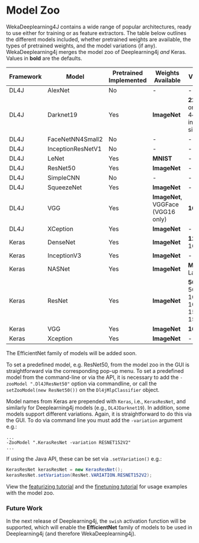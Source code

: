 # Model Zoo

WekaDeeplearning4J contains a wide range of popular architectures, ready to use either for training or as feature extractors.
The table below outlines the different models included, whether pretrained weights are available, the types of pretrained weights,
and the model variations (if any). WekaDeeplearning4j merges the model zoo of Deeplearning4j *and* Keras.
Values in **bold** are the defaults.

| Framework | Model             | Pretrained Implemented | Weights Available                  | Varieties                            |
|-----------|-------------------|------------------------|------------------------------------|--------------------------------------|
| DL4J      | AlexNet           | No                     | -                                  | -                                    |
| DL4J      | Darknet19         | Yes                    | **ImageNet**                       | **224x224** or 448x448 input size    |
| DL4J      | FaceNetNN4Small2  | No                     | -                                  | -                                    |
| DL4J      | InceptionResNetV1 | No                     | -                                  | -                                    |
| DL4J      | LeNet             | Yes                    | **MNIST**                          | -                                    |
| DL4J      | ResNet50          | Yes                    | **ImageNet**                       | -                                    |
| DL4J      | SimpleCNN         | No                     | -                                  | -                                    |
| DL4J      | SqueezeNet        | Yes                    | **ImageNet**                       | -                                    |
| DL4J      | VGG               | Yes                    | **ImageNet**, VGGFace (VGG16 only) | **16**, 19                           |
| DL4J      | XCeption          | Yes                    | **ImageNet**                       | -                                    |
| Keras     | DenseNet          | Yes                    | **ImageNet**                       | **121**, 169, 201                    |
| Keras     | InceptionV3       | Yes                    | **ImageNet**                       | -                                    |
| Keras     | NASNet            | Yes                    | **ImageNet**                       | **Mobile**, Large                    |
| Keras     | ResNet            | Yes                    | **ImageNet**                       | **50**, 50V2, 101, 101V2, 152, 152V2 |
| Keras     | VGG               | Yes                    | **ImageNet**                       | **16**, 19                           |
| Keras     | Xception          | Yes                    | **ImageNet**                       | -                                    |

The EfficientNet family of models will be added soon.

To set a predefined model, e.g. ResNet50, from the model zoo in the GUI is straightforward via the corresponding pop-up menu. 
To set a predefined model from the command-line or via the API, it is necessary to add the 
`-zooModel ".Dl4JResNet50"` option via commandline, or call the `setZooModel(new ResNet50())` on the `Dl4jMlpClassifier` object.

Model names from Keras are prepended with `Keras`, i.e., `KerasResNet`, and similarly for Deeplearning4j models (e.g., `DL4JDarknet19`).
In addition, some models support different variations. Again, it is straightforward to do this via the GUI. 
To do via command line you must add the `-variation` argument e.g.:

```shell script
...
-ZooModel ".KerasResNet -variation RESNET152V2" 
...
```

If using the Java API, these can be set via `.setVariation()` e.g.:

```java
KerasResNet kerasResNet = new KerasResNet();
kerasResNet.setVariation(ResNet.VARIATION.RESNET152V2);
```

View the [featurizing tutorial](../examples/featurize-mnist.md) and the [finetuning tutorial](../examples/classifying-your-own.md)
for usage examples with the model zoo.

### Future Work

In the next release of Deeplearning4j, the `swish` activation function will be supported, which will enable the **EfficientNet** family 
of models to be used in Deeplearning4j (and therefore WekaDeeplearning4j).

